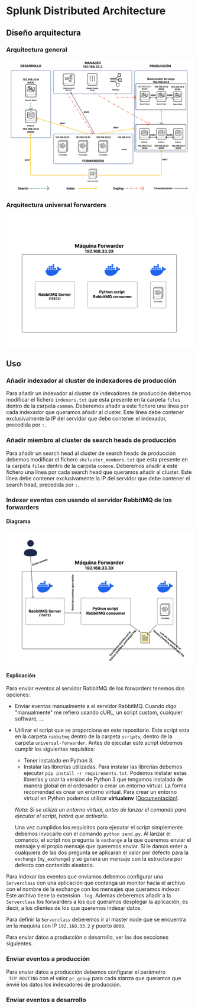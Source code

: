 # Splunk Distributed Architecture

## Diseño arquitectura

### Arquitectura general

![Alt text](images/general-archiecture.png)

### Arquitectura universal forwarders

![Alt text](images/uf-architecture.png)

## Uso

### Añadir indexador al cluster de indexadores de producción

Para añadir un indexador al cluster de indexadores de producción debemos modificar el fichero `indexers.txt` que esta presente en la carpeta `files` dentro de la carpeta `common`. Deberemos añadir a este fichero una línea por cada indexador que queramos añadir al cluster. Este línea debe contener exclusivamente la IP del servidor que debe contener el indexador, precedida por `:`.

### Añadir miembro al cluster de search heads de producción

Para añadir un search head al cluster de search heads de producción debemos modificar el fichero `shcluster_members.txt` que esta presente en la carpeta `files` dentro de la carpeta `common`. Deberemos añadir a este fichero una línea por cada search head que queramos añadir al cluster. Este línea debe contener exclusivamente la IP del servidor que debe contener el search head, precedida por `:`.

### Indexar eventos con usando el servidor RabbitMQ de los forwarders

#### Diagrama

![Alt text](images/index-events-with-rabbitmq.png)

#### Explicación

Para enviar eventos al servidor RabbitMQ de los forwarders tenemos dos opciones:

+ Enviar eventos manualmente a el servidor RabbitMQ. Cuando digo "manualmente" me refiero usando cURL, un script custom, cualquier software, ...

+ Utilizar el script que se proporciona en este repositorio. Este script esta en la carpeta `rabbitmq` dentro de la carpeta `scripts`, dentro de la carpeta `universal-forwarder`. Antes de ejecutar este script debemos cumplir los siguientes requisitos:
  + Tener instalado en Python 3.
  + Instalar las librerías utilizadas. Para instalar las librerías debemos ejecutar `pip install -r requirements.txt`. Podemos instalar estas librerías y usar la version de Python 3 que tengamos instalada de manera global en el ordenador o crear un entorno virtual. La forma recomendad es crear un entorno virtual. Para crear un entorno virtual en Python podemos utilizar **virtualenv** ([Documentación](https://virtualenv.pypa.io/en/latest/index.html)).

  *Nota: Si se utiliza un entorno virtual, antes de lanzar el comando para ejecutar el script, habrá que activarlo.*

  Una vez cumplidos los requisitos para ejecutar el script simplemente debemos invocarlo con el comando `python send.py`. Al lanzar el comando, el script nos pregunta la `exchange` a la que queremos enviar el mensaje y el propio mensaje que queremos enviar. Si le damos enter a cualquiera de las dos pregunta se aplicaran el valor por defecto para la `exchange` (`my_exchange`) y se genera un mensaje con la estructura por defecto con contenido aleatorio.

Para indexar los eventos que enviamos debemos configurar una `Serverclass` con una aplicación que contenga un monitor hacia el archivo con el nombre de la exchange con los mensajes que queramos indexar. Este archivo tiene la extension `.log`. Ademas deberemos añadir a la `Serverclass` los forwarders a los que queramos desplegar la aplicación, es decir, a los clientes de los que queremos indexar datos.

Para definir la `Serverclass` deberemos ir al master node que se encuentra en la maquina con IP `192.168.33.2` y puerto `8000`.

Para enviar datos a producción o desarrollo, ver las dos secciones siguientes.

### Enviar eventos a producción

Para enviar datos a producción debemos configurar el parámetro `_TCP_ROUTING` con el valor `pr_group` para cada stanza que queramos que envié los datos los indexadores de producción.

### Enviar eventos a desarrollo
